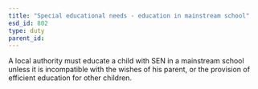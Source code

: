 ```yaml
---
title: "Special educational needs - education in mainstream school"
esd_id: 802
type: duty
parent_id:  
---
```


A local authority must educate a child with SEN in a mainstream school unless it is incompatible with the wishes of his parent, or the provision of efficient education for other children.

